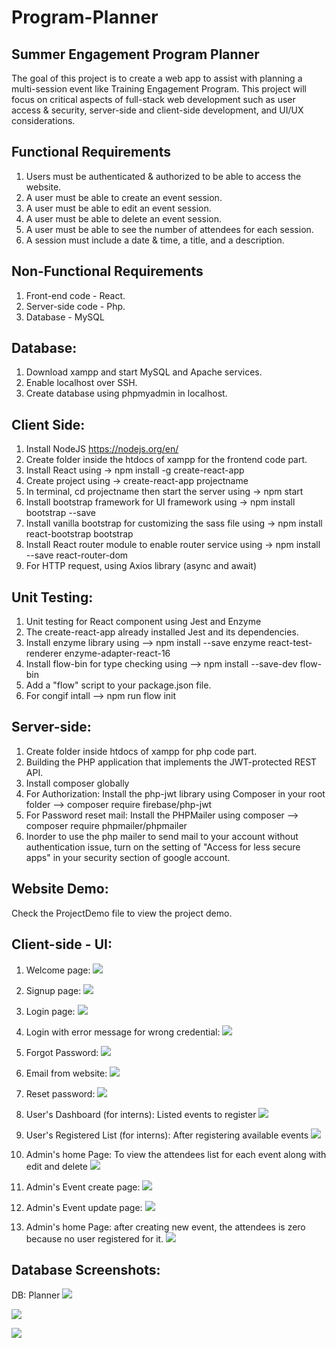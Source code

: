 # Program-Planner
Summer Engagement Program Planner
----------------------------------
The goal of this project is to create a web app to assist with planning a multi-session event like  Training Engagement Program. This project will focus on critical aspects of full-stack web development such as user access & security, server-side and client-side development, and UI/UX considerations.

Functional Requirements
------------------------
1. Users must be authenticated & authorized to be able to access the website.
2. A user must be able to create an event session.
3. A user must be able to edit an event session.
4. A user must be able to delete an event session.
5. A user must be able to see the number of attendees for each session.
6. A session must include a date & time, a title, and a description.

Non-Functional Requirements
---------------------------
1. Front-end code - React. 
2. Server-side code - Php.
3. Database - MySQL

Database:
---------
1. Download xampp and start MySQL and Apache services.
2. Enable localhost over SSH.
2. Create database using phpmyadmin in localhost.

Client Side: 
------------
1. Install NodeJS https://nodejs.org/en/
2. Create folder inside the htdocs of xampp for the frontend code part.
3. Install React using -> npm install -g create-react-app
4. Create project using -> create-react-app projectname
5. In terminal, cd projectname then start the server using -> npm start
6. Install bootstrap framework for UI framework using -> npm install bootstrap --save
7. Install vanilla bootstrap for customizing the sass file using -> npm install react-bootstrap bootstrap
8. Install React router module to enable router service using -> npm install --save react-router-dom
9. For HTTP request, using Axios library (async and await)

Unit Testing:
-------------
1. Unit testing for React component using Jest and Enzyme
2. The create-react-app already installed Jest and its dependencies.
3. Install enzyme library using --> npm install --save enzyme react-test-renderer enzyme-adapter-react-16
4. Install flow-bin for type checking using --> npm install --save-dev flow-bin
5. Add a "flow" script to your package.json file.
6. For congif intall --> npm run flow init
 
Server-side:
------------
1. Create folder inside htdocs of xampp for php code part.
2. Building the PHP application that implements the JWT-protected REST API.
3. Install composer globally
4. For Authorization: Install the php-jwt library using Composer in your root folder --> composer require firebase/php-jwt 
5. For Password reset mail: Install the PHPMailer using composer --> composer require phpmailer/phpmailer
6. Inorder to use the php mailer to send mail to your account without authentication issue, turn on the setting of "Access for less secure apps" in your security section of google account.

Website Demo:
-------------
Check the ProjectDemo file to view the project demo.

Client-side - UI:
---------------
1. Welcome page:
![](Screenshots-UI/Screen%20Shot%202020-07-13%20at%204.46.22%20PM.png)

2. Signup page:
![](Screenshots-UI/Screen%20Shot%202020-07-15%20at%2012.49.37%20AM.png)

3. Login page:
![](Screenshots-UI/Screen%20Shot%202020-07-15%20at%2012.49.18%20AM.png)

4. Login with error message for wrong credential:
![](Screenshots-UI/Screen%20Shot%202020-07-13%20at%204.52.25%20PM.png)

4. Forgot Password:
![](Screenshots-UI/Screen%20Shot%202020-07-13%20at%204.52.44%20PM.png)

5. Email from website:
![](Screenshots-UI/Screen%20Shot%202020-07-13%20at%204.53.26%20PM.png)

6. Reset password:
![](Screenshots-UI/Screen%20Shot%202020-07-13%20at%204.53.47%20PM.png)

6. User's Dashboard (for interns): Listed events to register
![](Screenshots-UI/Screen%20Shot%202020-07-13%20at%204.51.14%20PM.png)

7. User's Registered List (for interns): After registering available events
![](Screenshots-UI/Screen%20Shot%202020-07-13%20at%204.51.32%20PM.png)

8. Admin's home Page: To view the attendees list for each event along with edit and delete
![](Screenshots-UI/Screen%20Shot%202020-07-13%20at%204.54.42%20PM.png)

9. Admin's Event create page:
![](Screenshots-UI/Screen%20Shot%202020-07-14%20at%205.13.08%20PM.png)

10. Admin's Event update page:
![](Screenshots-UI/Screen%20Shot%202020-07-13%20at%204.56.15%20PM.png)

11. Admin's home Page: after creating new event, the attendees is zero because no user registered for it.
![](Screenshots-UI/Screen%20Shot%202020-07-13%20at%204.56.29%20PM.png)

Database Screenshots:
---------------------
DB: Planner
![](Screenshots-UI/Screen%20Shot%202020-07-13%20at%205.24.18%20PM.png)

![](Screenshots-UI/Screen%20Shot%202020-07-13%20at%205.24.31%20PM.png)

![](Screenshots-UI/Screen%20Shot%202020-07-13%20at%205.24.39%20PM.png)

